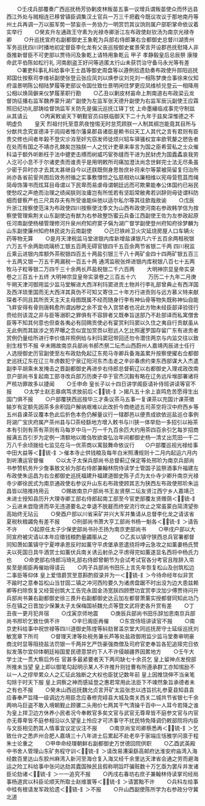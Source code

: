 <!-- { "loadSidebar": true } -->
　　○壬戌兵部覆奏广西巡抚杨芳协剿皮林叛苗五事一议增兵谓叛苗使众而怀远县西江外处与贼相连已移曾镇臣调集汉土官兵一万三千把截今既议攻议于那地南丹等州土兵再调一万以振军势一禁妄杀一务协力一明赏罚其议饷则属户部职掌命依议着实举行
　　○癸亥升左通政王守素为光禄寺卿浙江左布政使赵钦汤为南京光禄寺卿
　　○升巡抚宣府右副都御史王象乾为兵部右侍郎兼右佥都御史总督川湖贵州军务巡抚四川时播地初定督臣李化龙有父丧巡按御史崔景荣言开设郡邑抚慰降人非亟推新督臣不可吏部以贾待问及象乾上请特用象乾云  甲子  孝静毅皇后忌辰祭  康陵命武平伯陈如松行礼  河南剧盗王好问等逃匿太行山未获罚治守备马永光等有差
　　○署吏科事礼科给事中王士昌等御史周盘等以遵例拾遗劾奏布政使升郧阳巡抚郑国仕按察司李维祯副使张登云张应凤刘以焕参议刘兑刘一相陈梦庚佥事徐来仪知府温景明陈公相陆梦履等吏部议令国仕致仕景明闲住梦更应凤维桢兑登云一相降用公相以焕简僻来仪梦履革职行勘
　　○乙丑以剿皮材苖命上荆南道右布政梁云龙督饷征播右监军魏养蒙升湖广副使为左监军张天德升副使为右监军辰沅副使王应霖照旧纪功礼部铸给督饷监军关防先是偏沅巡抚江铎丁忧  上命墨纕临戎事完守制兹从其请云
　　○丙寅敕谕天下朝觐官员曰朕临御天下二十九年于兹矣深惟德之不明虚负
　　皇天  烈祖付托至意夙夜惶惕无时怠荒顾朕一人制其纲岂能竟其目所与分猷共念究宣德泽于闾阎者惟尔藩臬郡县诸臣是赖书曰天工人其代之言有君则有臣贵交修也间者年榖不登灾沴洊至奸宄窃发师徒烦兴轺车驿骚权宜率歛茕嫠之愬告者在处而有国之不靖亦孔棘矣岂独朕一人之忧计吏章来率言为国之臣希营私之士众催科溢于额外听断枉于法中徤吏击搏而树威巧宦弥缝而干进为民豺虎为国蠹蟊哀我劳人汔可小息不于尔诸吏责而谁责乎是用明敕所司痛加澄汰尚念世鲜完士法无尽条虽少密于异时亦才去其太甚继自今以还朕既侧身思咎庶补将来尔等蒙被简留复归治所尚亦各省前諐共图后效务拊循之实事敷憯怛之弘慈相劝以廉相维以宪毋营苞苴而绳简毋饰簿书而炫耳目毋谓以下民卑而易虐毋谓朝廷远而可欺果能奉公体国约已裕民使愁叹之声绝而治理之绩闻朕则汝庸岂有所恡若有坚蹈常敝弗若训辞则毋徒谓科防细而督察严也三尺具存夫有所受谁能纵弛以适尔私尔等其往歛哉故谕
　　○戊辰升浙江按察使范涞为布政使四川按察使沈季文为山西布政使河南右参政韩学信为按察使管理紫荆关山东副使边有猷为右参政整饬蜜云兵备江西副使王佐为左参政起原任河南副使杨植管理修河升泉州府知府窦子偁为湖广督学副使登州府知府徐梦麟为山东副使廉州知府林民说为云南副使
　　○己巳铁岭卫火灾延烧房屋人口车辆火药等物无算
　　○是月天津税监马堂进银内库新增盐课银凡六千五百余两租税银六万五千余两助琉璃桥工银五百两无碍官银四千五百余两节省银二千两  四川税监丘乘云进银内库额外茶税银四百五十两盐引银三千八十两矿金四十四两矿银五百三十五两又银一万五千两漏税一百五十两  通湾监税张烨进银内库税银八百七十五两牧马子粒等银二万四千三十余两长芦盐税银二千六百两
　　大明神宗显皇帝实录卷之三百五十五终
大明神宗显皇帝实录卷之三百五十六
　　万历二十九年二月庚午朔天津河御用监少监马堂解进大西洋利玛窦进贡土物并行李礼部曾典止有西洋国及西洋琐里国而无大西洋其真伪不可知又寄住二十年方行进贡则与远方慕义特来献琛者不同且其所贡天主天主母图既属不经而随身行李有神仙骨等物失既称神仙自能飞昇安得有骨则唐韩愈所谓凶秽之余不宜令入宫禁者也况此方物未经臣部译验径行赍给则该混之非与臣等溺职之罪俱有不容辞者又既奉旨送部乃不赴部译而私寓僧舍臣等不知其何意也但查各夷必有回赐贡使必有宴赏利玛窦以久住之夷自行贡献虽从无此例而其跋涉之劳芹曝之念似宜加赏赍以慰远人乞比照暹罗国存留广东有进贡者赏例仍量给所进行李价值并照例给与利玛窦冠带回还勿令潜住两京与内监交往以致别生枝节不报  辛未赐故南京兵部尚书郝杰祭二坛杰山西蔚州人嘉靖丙辰进士任行人选授御史历官副使至左布政劾免起辽东苑马寺卿兵备海盖累升按察使擢右佥都御史巡抚辽东在辽三年虏数犯宁泉辽阳河东杰击走之辛卯春虏约束东西部谋大入杰遣副李平胡乘未发掩击之晋副都御史再进步右侍郎总督蓟辽以右都御史入理戎政改南京户部尚书复起南工部寻改兵部万历庚子卒于官杰沉毅有略在辽务远斥堠部署诸将严核功罪故多以捷闻
　　○壬申命  皇长子以十四日讲学阁臣请补侍班讲读等官不报
　　○太学士赵志皋病笃求放前后＜锍-釒＞揭凡五十余上哀鸣危苦愿得生出国门俱不报
　　○户部覆狭西巡按毕三才条议茶马五事一复课茶以充国计课茶徵输岁有定额先因茶多余积园户解纳艰难以此改折今商绝迹五司茶空将汉中府西乡等五州县课茶议覆本色此后折色本色仍解量议行一辖郡邑以便责成欲依巡盐巡仓事例将湖广宝庆府属产茶州县与□茶经繇地方增入敕书与川狭一体举劾一多招引以裕茶本有引则有茶有茶则有马每岁中马一万一千九百余匹大约用茶四百余引乞每岁招商报满五百引岁为定例一清额地以赡刍牧欲查弘治年间都御史杨一清丈出荒田一千二万八千余顷拨给七监见在马一优茶商以寓鼓舞命依议行　　○户部覆巡视光禄给事中田大益等＜锍-釒＞催本寺止供钱粮及每年白米照漕规则十二月内起运六月内到听漕运官督催
　　○以太子太保兵部尚书总督蓟辽保定等处邢玠为南京兵部尚书参赞机务升少詹事敖文祯为部右侍郎兼翰林院侍读学士管国子监祭酒事升福建左布政使朱运昌为右佥都御史巡抚福建升福建道御史陈子贞为太仆寺少卿升南京光禄寺少卿徐民式为南京通政使右参议升山东右布政使顾其志为狭西左布政使邢玠朱运昌皆以陪推持用云
　　○赐故南京户部尚书王友贤祭二坛友贤江西宁乡人嘉靖己未进士授知县历升大理寺卿工部右侍郎起南工部至今官吏部覆友贤赠荫＜锍-釒＞云进未尝隐贤而卒无违道要名之幸退不脱屣而终安流行坎止之常虽蒙白简清望弥高始终无玷云
　　○癸酉户部以川省采矿并兴大军并集请从总督李化龙之请该省夏税秋粮蠲免有差不报
　　○刑部尚书萧大亨工部尚书杨一魁各＜锍-釒＞请告不许
　　○起原任太子少保吏部尚书孙丕扬为南京吏部尚书
　　○甲戌户部以大同宣府被灾请以本年应徵钱粮酌量蠲赈从之
　　○乙亥以镇守狭西总兵官署都督同知萧如薰镇守宁夏哱承恩反时如薰守平虏堡承恩遣挠将哱云急攻之如薰妻杨氏赞夫以死国日具牛酒赏士如薰伏兵南关诱云射杀之平虏得完如薰遂显名西将中杨氏力也
　　○命吏部右侍郎冯琦礼部右侍郎曾朝节为会试考试官各分考官且陛辞入帘矣至是阁臣再催始得请云
　　○丙子兵部尚书田乐上言先年恢复松山及创筑松边二事臣等仰体  皇上爱惜爵赏至意斟酌叙录并为一＜锍-釒＞今待命经年似非赏不踰时之意奉旨松山当甘固二镇之冲河西险要久为诸虏盘踞不时出没为边大患兹赖卿等扫除恢复又经营创筑大工告完永固金汤宽朕四顾懋功宜赏李汶加少傅贾待问升兵部尚书兼右副都御史徐三畏升右副都御史达云加左都督萧薰实授都督同知此功乃乐在镇之日晋加少保兼太子太保梅国祯魏允贞等暨文武将吏各升赏有差
　　○丁丑夜一更月犯井宿
　　○戊寅京师地震
　　○庚辰兵部尚书田乐辞加恩南京兵部尚书邢玠乞致仕俱不许
　　○辛巳阁臣再催　　○东宫侍班讲读官不报
　　○南京吏科给事中祝世禄等四川道御史陈煃等紏劾冒滥京堂大同巡抚房守士延绥巡抚刘敏宽章下所司
　　○督理天津等处税务兼长芦等处盐政御用监少监马堂奏审明豪商沈时显等阻挠盐法罚银一千两并乞严饬豪强商僧及司府官吏奉旨各犯追赎完日依拟发落尔宜仰体朝廷裕国爱民德意禁约下人不许侵越疆界因累地方
　　○壬午大学士沈一贯大察后外任  官甚多最紧要者天下两司缺七十余员乞  皇上留神点发傥部所推未当望  皇上即以御笔勾起明示某人不许推升则铨曹有所遵承群工亦知惕励不以一人之缪举累众人之汇征此独断之大权也臣犹记数年前  皇上因推饶伸不当亲笔勾除于时天下服  皇上洞察之神而感延登之惠若常用此法臣下不竦然象旨承德者未之有也不报
　　○癸未山西巡抚魏允贞言开矿太监张忠以违旨抗礼参夏县知县袁应春奉严旨降一级调边方用臣念应春修完崞县大城及南关西关二城共节省银七千余两响马巨盗不敢入境朝觐止顾骡二头用价七两其干气清操千百中一人耳今若降之谁为皇上捍卫边方休养小民者况今奉敕官多矣文官与武官无尊卑皆不庭参文官与内官亦无尊卑皆不庭参相沿以久望皇上怜应才可济事守不扰民特免降调仍敕部院将内臣与文臣相见酌其人情事宜议定议注不报
　　○南京尚宝司卿蔡悉再＜锍-釒＞乞致仕许之悉庐州合肥人嘉靖三十八年进士后累起不赴老卒于家端庄恬雅学问禀于程朱士论重之
　　○甲申命经理朝鲜右副都御史万世德回院供职
　　○乙酉武英殿中书舍人管理山东矿务程守训＜锍-釒＞请改易漕渠繇高邮府达淮安府庙湾入海经数百里达山东胶州麻湾入新河至海仓复入海又经千余里达天津省会通之劳而避海运之险工科给事中张问达劾其蠹国殃民且假称明旨吓骗赃数十万乞亟为罢斥并发诸臣论劾诸＜锍-釒＞一一追究不报
　　○丙戌右春坊右庶子兼翰林侍读掌司经局事杨道宾以科臣论顺天所取士赵维寰等＜锍-釒＞请罢黜不许
　　○兵科左给事中桂有根请发军政拾遗＜锍-釒＞不报
　　○升山西副使陈所学为右参政分守冀北道
